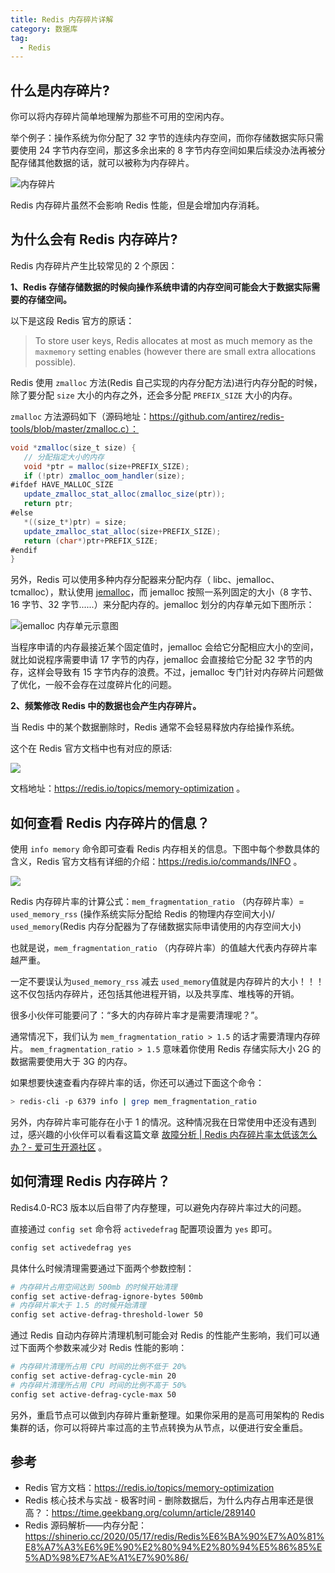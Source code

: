 ```yaml
---
title: Redis 内存碎片详解
category: 数据库
tag:
  - Redis
---
```


## 什么是内存碎片?

你可以将内存碎片简单地理解为那些不可用的空闲内存。

举个例子：操作系统为你分配了 32 字节的连续内存空间，而你存储数据实际只需要使用 24 字节内存空间，那这多余出来的 8 字节内存空间如果后续没办法再被分配存储其他数据的话，就可以被称为内存碎片。

![内存碎片](https://guide-blog-images.oss-cn-shenzhen.aliyuncs.com/github/javaguide/memory-fragmentation.png)

Redis 内存碎片虽然不会影响 Redis 性能，但是会增加内存消耗。

## 为什么会有 Redis 内存碎片?

Redis 内存碎片产生比较常见的 2 个原因：

**1、Redis 存储存储数据的时候向操作系统申请的内存空间可能会大于数据实际需要的存储空间。**

以下是这段 Redis 官方的原话：

> To store user keys, Redis allocates at most as much memory as the `maxmemory` setting enables (however there are small extra allocations possible).

Redis 使用 `zmalloc` 方法(Redis 自己实现的内存分配方法)进行内存分配的时候，除了要分配 `size` 大小的内存之外，还会多分配 `PREFIX_SIZE` 大小的内存。

`zmalloc` 方法源码如下（源码地址：https://github.com/antirez/redis-tools/blob/master/zmalloc.c）：

```java
void *zmalloc(size_t size) {
   // 分配指定大小的内存
   void *ptr = malloc(size+PREFIX_SIZE);
   if (!ptr) zmalloc_oom_handler(size);
#ifdef HAVE_MALLOC_SIZE
   update_zmalloc_stat_alloc(zmalloc_size(ptr));
   return ptr;
#else
   *((size_t*)ptr) = size;
   update_zmalloc_stat_alloc(size+PREFIX_SIZE);
   return (char*)ptr+PREFIX_SIZE;
#endif
}
```

另外，Redis 可以使用多种内存分配器来分配内存（ libc、jemalloc、tcmalloc），默认使用 [jemalloc](https://github.com/jemalloc/jemalloc)，而 jemalloc 按照一系列固定的大小（8 字节、16 字节、32 字节......）来分配内存的。jemalloc 划分的内存单元如下图所示：

![jemalloc 内存单元示意图](https://img-blog.csdnimg.cn/6803d3929e3e46c1b1c9d0bb9ee8e717.png)

当程序申请的内存最接近某个固定值时，jemalloc 会给它分配相应大小的空间，就比如说程序需要申请 17 字节的内存，jemalloc 会直接给它分配 32 字节的内存，这样会导致有 15 字节内存的浪费。不过，jemalloc 专门针对内存碎片问题做了优化，一般不会存在过度碎片化的问题。

**2、频繁修改 Redis 中的数据也会产生内存碎片。**

当 Redis 中的某个数据删除时，Redis 通常不会轻易释放内存给操作系统。

这个在 Redis 官方文档中也有对应的原话:

![](https://guide-blog-images.oss-cn-shenzhen.aliyuncs.com/github/javaguide/redis-docs-memory-optimization.png)

文档地址：https://redis.io/topics/memory-optimization 。

## 如何查看 Redis 内存碎片的信息？

使用 `info memory` 命令即可查看 Redis 内存相关的信息。下图中每个参数具体的含义，Redis 官方文档有详细的介绍：https://redis.io/commands/INFO 。

![](https://guide-blog-images.oss-cn-shenzhen.aliyuncs.com/github/javaguide/redis-info-memory.png)

Redis 内存碎片率的计算公式：`mem_fragmentation_ratio` （内存碎片率）= `used_memory_rss` (操作系统实际分配给 Redis 的物理内存空间大小)/ `used_memory`(Redis 内存分配器为了存储数据实际申请使用的内存空间大小)

也就是说，`mem_fragmentation_ratio` （内存碎片率）的值越大代表内存碎片率越严重。

一定不要误认为`used_memory_rss` 减去 `used_memory`值就是内存碎片的大小！！！这不仅包括内存碎片，还包括其他进程开销，以及共享库、堆栈等的开销。

很多小伙伴可能要问了：“多大的内存碎片率才是需要清理呢？”。

通常情况下，我们认为 `mem_fragmentation_ratio > 1.5` 的话才需要清理内存碎片。 `mem_fragmentation_ratio > 1.5` 意味着你使用 Redis 存储实际大小 2G 的数据需要使用大于 3G 的内存。

如果想要快速查看内存碎片率的话，你还可以通过下面这个命令：

```bash
> redis-cli -p 6379 info | grep mem_fragmentation_ratio
```

另外，内存碎片率可能存在小于 1 的情况。这种情况我在日常使用中还没有遇到过，感兴趣的小伙伴可以看看这篇文章 [故障分析 | Redis 内存碎片率太低该怎么办？- 爱可生开源社区](https://mp.weixin.qq.com/s/drlDvp7bfq5jt2M5pTqJCw) 。

## 如何清理 Redis 内存碎片？

Redis4.0-RC3 版本以后自带了内存整理，可以避免内存碎片率过大的问题。

直接通过 `config set` 命令将 `activedefrag` 配置项设置为 `yes` 即可。

```bash
config set activedefrag yes
```

具体什么时候清理需要通过下面两个参数控制：

```bash
# 内存碎片占用空间达到 500mb 的时候开始清理
config set active-defrag-ignore-bytes 500mb
# 内存碎片率大于 1.5 的时候开始清理
config set active-defrag-threshold-lower 50
```

通过 Redis 自动内存碎片清理机制可能会对 Redis 的性能产生影响，我们可以通过下面两个参数来减少对 Redis 性能的影响：

```bash
# 内存碎片清理所占用 CPU 时间的比例不低于 20%
config set active-defrag-cycle-min 20
# 内存碎片清理所占用 CPU 时间的比例不高于 50%
config set active-defrag-cycle-max 50
```

另外，重启节点可以做到内存碎片重新整理。如果你采用的是高可用架构的 Redis 集群的话，你可以将碎片率过高的主节点转换为从节点，以便进行安全重启。

## 参考

- Redis 官方文档：https://redis.io/topics/memory-optimization
- Redis 核心技术与实战 - 极客时间 - 删除数据后，为什么内存占用率还是很高？：https://time.geekbang.org/column/article/289140
- Redis 源码解析——内存分配：https://shinerio.cc/2020/05/17/redis/Redis%E6%BA%90%E7%A0%81%E8%A7%A3%E6%9E%90%E2%80%94%E2%80%94%E5%86%85%E5%AD%98%E7%AE%A1%E7%90%86/